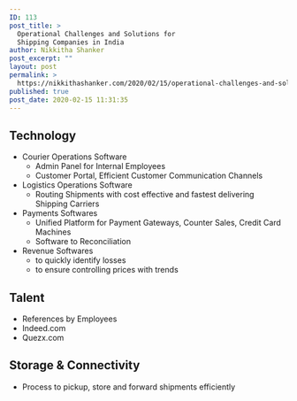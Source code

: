 ```yaml
---
ID: 113
post_title: >
  Operational Challenges and Solutions for
  Shipping Companies in India
author: Nikkitha Shanker
post_excerpt: ""
layout: post
permalink: >
  https://nikkithashanker.com/2020/02/15/operational-challenges-and-solutions-for-shipping-companies-in-india/
published: true
post_date: 2020-02-15 11:31:35
---
```

<!-- wp:heading -->
<h2>Technology</h2>
<!-- /wp:heading -->

<!-- wp:list -->
<ul><li>Courier Operations Software<ul><li>Admin Panel for Internal Employees</li><li>Customer Portal, Efficient Customer Communication Channels</li></ul></li><li>Logistics Operations Software<ul><li>Routing Shipments with cost effective and fastest delivering Shipping Carriers</li></ul></li><li>Payments Softwares<ul><li>Unified Platform for Payment Gateways, Counter Sales, Credit Card Machines</li><li>Software to Reconciliation</li></ul></li><li>Revenue  Softwares<ul><li>to quickly identify losses</li><li>to ensure controlling prices with trends</li></ul></li></ul>
<!-- /wp:list -->

<!-- wp:heading -->
<h2>Talent</h2>
<!-- /wp:heading -->

<!-- wp:list -->
<ul><li>References by Employees</li><li>Indeed.com</li><li>Quezx.com</li></ul>
<!-- /wp:list -->

<!-- wp:heading -->
<h2>Storage &amp; Connectivity</h2>
<!-- /wp:heading -->

<!-- wp:list -->
<ul><li>Process to pickup, store and forward shipments efficiently</li></ul>
<!-- /wp:list -->